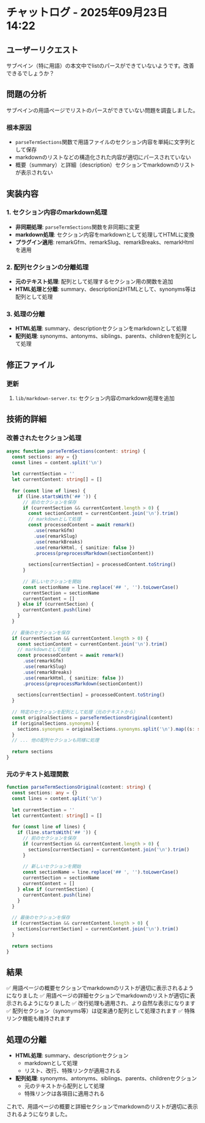# チャットログ - 2025年09月23日 14:22

## ユーザーリクエスト
サブペイン（特に用語）の本文中でlistのパースができていないようです。改善できるでしょうか？

## 問題の分析
サブペインの用語ページでリストのパースができていない問題を調査しました。

### 根本原因
- `parseTermSections`関数で用語ファイルのセクション内容を単純に文字列として保存
- markdownのリストなどの構造化された内容が適切にパースされていない
- 概要（summary）と詳細（description）セクションでmarkdownのリストが表示されない

## 実装内容

### 1. セクション内容のmarkdown処理
- **非同期処理**: `parseTermSections`関数を非同期に変更
- **markdown処理**: セクション内容をmarkdownとして処理してHTMLに変換
- **プラグイン適用**: remarkGfm、remarkSlug、remarkBreaks、remarkHtmlを適用

### 2. 配列セクションの分離処理
- **元のテキスト処理**: 配列として処理するセクション用の関数を追加
- **HTML処理と分離**: summary、descriptionはHTMLとして、synonyms等は配列として処理

### 3. 処理の分離
- **HTML処理**: summary、descriptionセクションをmarkdownとして処理
- **配列処理**: synonyms、antonyms、siblings、parents、childrenを配列として処理

## 修正ファイル

### 更新
1. `lib/markdown-server.ts`: セクション内容のmarkdown処理を追加

## 技術的詳細

### 改善されたセクション処理
```typescript
async function parseTermSections(content: string) {
  const sections: any = {}
  const lines = content.split('\n')
  
  let currentSection = ''
  let currentContent: string[] = []
  
  for (const line of lines) {
    if (line.startsWith('## ')) {
      // 前のセクションを保存
      if (currentSection && currentContent.length > 0) {
        const sectionContent = currentContent.join('\n').trim()
        // markdownとして処理
        const processedContent = await remark()
          .use(remarkGfm)
          .use(remarkSlug)
          .use(remarkBreaks)
          .use(remarkHtml, { sanitize: false })
          .process(preprocessMarkdown(sectionContent))
        
        sections[currentSection] = processedContent.toString()
      }
      
      // 新しいセクションを開始
      const sectionName = line.replace('## ', '').toLowerCase()
      currentSection = sectionName
      currentContent = []
    } else if (currentSection) {
      currentContent.push(line)
    }
  }
  
  // 最後のセクションを保存
  if (currentSection && currentContent.length > 0) {
    const sectionContent = currentContent.join('\n').trim()
    // markdownとして処理
    const processedContent = await remark()
      .use(remarkGfm)
      .use(remarkSlug)
      .use(remarkBreaks)
      .use(remarkHtml, { sanitize: false })
      .process(preprocessMarkdown(sectionContent))
    
    sections[currentSection] = processedContent.toString()
  }
  
  // 特定のセクションを配列として処理（元のテキストから）
  const originalSections = parseTermSectionsOriginal(content)
  if (originalSections.synonyms) {
    sections.synonyms = originalSections.synonyms.split('\n').map((s: string) => s.trim()).filter(Boolean)
  }
  // ... 他の配列セクションも同様に処理
  
  return sections
}
```

### 元のテキスト処理関数
```typescript
function parseTermSectionsOriginal(content: string) {
  const sections: any = {}
  const lines = content.split('\n')
  
  let currentSection = ''
  let currentContent: string[] = []
  
  for (const line of lines) {
    if (line.startsWith('## ')) {
      // 前のセクションを保存
      if (currentSection && currentContent.length > 0) {
        sections[currentSection] = currentContent.join('\n').trim()
      }
      
      // 新しいセクションを開始
      const sectionName = line.replace('## ', '').toLowerCase()
      currentSection = sectionName
      currentContent = []
    } else if (currentSection) {
      currentContent.push(line)
    }
  }
  
  // 最後のセクションを保存
  if (currentSection && currentContent.length > 0) {
    sections[currentSection] = currentContent.join('\n').trim()
  }
  
  return sections
}
```

## 結果
✅ 用語ページの概要セクションでmarkdownのリストが適切に表示されるようになりました
✅ 用語ページの詳細セクションでmarkdownのリストが適切に表示されるようになりました
✅ 改行処理も適用され、より自然な表示になります
✅ 配列セクション（synonyms等）は従来通り配列として処理されます
✅ 特殊リンク機能も維持されます

## 処理の分離
- **HTML処理**: summary、descriptionセクション
  - markdownとして処理
  - リスト、改行、特殊リンクが適用される
- **配列処理**: synonyms、antonyms、siblings、parents、childrenセクション
  - 元のテキストから配列として処理
  - 特殊リンクは各項目に適用される

これで、用語ページの概要と詳細セクションでmarkdownのリストが適切に表示されるようになりました。
